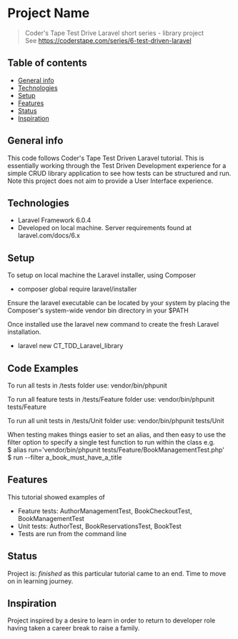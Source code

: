 # Project Name
> Coder's Tape Test Drive Laravel short series - library project  
See https://coderstape.com/series/6-test-driven-laravel

## Table of contents
* [General info](#general-info)
* [Technologies](#technologies)
* [Setup](#setup)
* [Features](#features)
* [Status](#status)
* [Inspiration](#inspiration)

## General info
This code follows Coder's Tape Test Driven Laravel tutorial. This is essentially working through the Test Driven Development experience for a simple CRUD library application to see how tests can be structured and run.
Note this project does not aim to provide a User Interface experience.

## Technologies
* Laravel Framework 6.0.4
* Developed on local machine. Server requirements found at laravel.com/docs/6.x

## Setup
To setup on local machine the Laravel installer, using Composer
* composer global require laravel/installer

Ensure the laravel executable can be located by your system by placing the Composer's system-wide vendor bin directory in your $PATH

Once installed use the laravel new command to create the fresh Laravel installation.
* laravel new CT_TDD_Laravel_library

## Code Examples
To run all tests in /tests folder use:
vendor/bin/phpunit

To run all feature tests in /tests/Feature folder use:
vendor/bin/phpunit tests/Feature 

To run all unit tests in /tests/Unit folder use:
vendor/bin/phpunit tests/Unit

When testing makes things easier to set an alias, and then easy to use the filter option to specify a single test function to run within the class e.g.  
$ alias run='vendor/bin/phpunit tests/Feature/BookManagementTest.php'  
$ run --filter a_book_must_have_a_title

## Features
This tutorial showed examples of
* Feature tests: AuthorManagementTest, BookCheckoutTest,  BookManagementTest
* Unit tests: AuthorTest, BookReservationsTest, BookTest
* Tests are run from the command line

## Status
Project is: _finished_ as this particular tutorial came to an end. Time to move on in learning journey.

## Inspiration
Project inspired by a desire to learn in order to return to developer role having taken a career break to raise a family.
